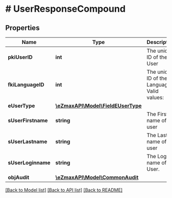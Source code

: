 # # UserResponseCompound

## Properties

Name | Type | Description | Notes
------------ | ------------- | ------------- | -------------
**pkiUserID** | **int** | The unique ID of the User |
**fkiLanguageID** | **int** | The unique ID of the Language.  Valid values:  |Value|Description| |-|-| |1|French| |2|English| |
**eUserType** | [**\eZmaxAPI\Model\FieldEUserType**](FieldEUserType.md) |  |
**sUserFirstname** | **string** | The First name of the user |
**sUserLastname** | **string** | The Last name of the user |
**sUserLoginname** | **string** | The Login name of the User. |
**objAudit** | [**\eZmaxAPI\Model\CommonAudit**](CommonAudit.md) |  |

[[Back to Model list]](../../README.md#models) [[Back to API list]](../../README.md#endpoints) [[Back to README]](../../README.md)

